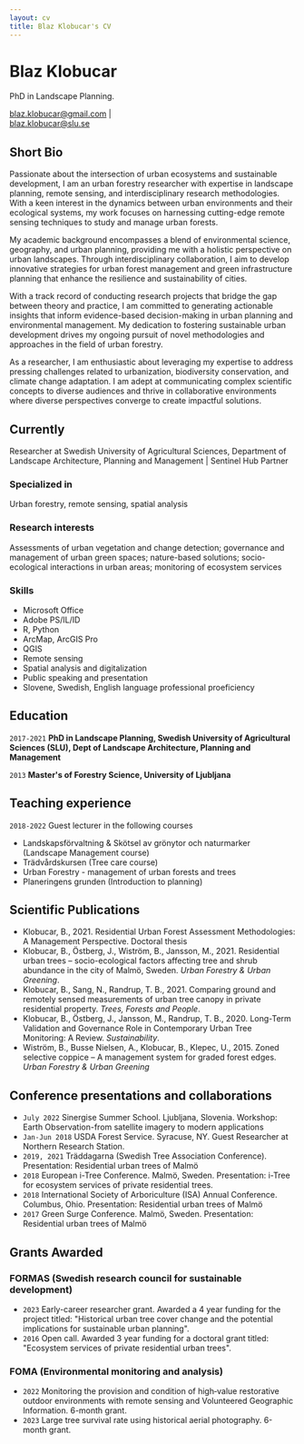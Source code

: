 ```yaml
---
layout: cv
title: Blaz Klobucar's CV
---
```

# Blaz Klobucar
PhD in Landscape Planning.

<div id="webaddress">
<a href="blaz.klobucar@gmail.com">blaz.klobucar@gmail.com</a>
| <div id="webaddress"> <a href="blaz.klobucar@slu.se">blaz.klobucar@slu.se</a>
</div>

## Short Bio
Passionate about the intersection of urban ecosystems and sustainable development, I am an urban forestry researcher with expertise in landscape planning, remote sensing, and interdisciplinary research methodologies. With a keen interest in the  dynamics between urban environments and their ecological systems, my work focuses on harnessing cutting-edge remote sensing techniques to study and manage urban forests.

My academic background encompasses a blend of environmental science, geography, and urban planning, providing me with a holistic perspective on urban landscapes. Through interdisciplinary collaboration, I aim to develop innovative strategies for urban forest management and green infrastructure planning that enhance the resilience and sustainability of cities.

With a track record of conducting research projects that bridge the gap between theory and practice, I am committed to generating actionable insights that inform evidence-based decision-making in urban planning and environmental management. My dedication to fostering sustainable urban development drives my ongoing pursuit of novel methodologies and approaches in the field of urban forestry.

As a researcher, I am enthusiastic about leveraging my expertise to address pressing challenges related to urbanization, biodiversity conservation, and climate change adaptation. I am adept at communicating complex scientific concepts to diverse audiences and thrive in collaborative environments where diverse perspectives converge to create impactful solutions.

## Currently

Researcher at Swedish University of Agricultural Sciences, Department of Landscape Architecture, Planning and Management | Sentinel Hub Partner

### Specialized in

Urban forestry, remote sensing, spatial analysis



### Research interests

Assessments of urban vegetation and change detection; governance and management of urban green spaces; nature-based solutions; socio-ecological interactions in urban areas; monitoring of ecosystem services

### Skills
* Microsoft Office
* Adobe PS/IL/ID
* R, Python
* ArcMap, ArcGIS Pro
* QGIS
* Remote sensing
* Spatial analysis and digitalization
* Public speaking and presentation
* Slovene, Swedish, English language professional proeficiency


## Education


`2017-2021`
__PhD in Landscape Planning, Swedish University of Agricultural Sciences (SLU), Dept of Landscape Architecture, Planning and Management__


`2013`
__Master's of Forestry Science, University of Ljubljana__



## Teaching experience

`2018-2022`
Guest lecturer in the following courses
* Landskapsförvaltning & Skötsel av grönytor och naturmarker (Landscape Management course)
* Trädvårdskursen (Tree care course)
* Urban Forestry - management of urban forests and trees
* Planeringens grunden (Introduction to planning)



## Scientific Publications

* Klobucar, B., 2021. Residential Urban Forest Assessment Methodologies: A Management Perspective. Doctoral thesis
* Klobucar, B., Östberg, J., Wiström, B., Jansson, M., 2021. Residential urban trees – socio-ecological factors affecting tree and shrub abundance in the city of Malmö, Sweden. _Urban Forestry & Urban Greening_.
* Klobucar, B., Sang, N., Randrup, T. B., 2021. Comparing ground and remotely sensed measurements of urban tree canopy in private residential property. _Trees, Forests and People_.
* Klobucar, B., Östberg, J., Jansson, M., Randrup, T. B., 2020. Long-Term Validation and Governance Role in Contemporary Urban Tree Monitoring: A Review. _Sustainability_.
* Wiström, B., Busse Nielsen, A., Klobucar, B., Klepec, U., 2015. Zoned selective coppice – A management system for graded forest edges. _Urban Forestry & Urban Greening_

## Conference presentations and collaborations
* `July 2022` Sinergise Summer School. Ljubljana, Slovenia. Workshop: Earth Observation-from satellite imagery to modern applications
* `Jan-Jun 2018` USDA Forest Service. Syracuse, NY. Guest Researcher at Northern Research Station. 
* `2019, 2021` Träddagarna (Swedish Tree Association Conference). Presentation: Residential urban trees of Malmö
* `2018` European i-Tree Conference. Malmö, Sweden. Presentation: i-Tree for ecosystem services of private residential trees.
* `2018` International Society of Arboriculture (ISA) Annual Conference. Columbus, Ohio. Presentation: Residential urban trees of Malmö
* `2017` Green Surge Conference. Malmö, Sweden. Presentation: Residential urban trees of Malmö

## Grants Awarded

### FORMAS (Swedish research council for sustainable development)
* `2023` Early-career researcher grant. Awarded a 4 year funding for the project titled: "Historical urban tree cover change and the potential implications for sustainable urban planning".
* `2016` Open call. Awarded 3 year funding for a doctoral grant titled: "Ecosystem services of private residential urban trees".

### FOMA (Environmental monitoring and analysis)
* `2022` Monitoring the provision and condition of high‐value restorative outdoor
environments with remote sensing and Volunteered Geographic Information. 6-month grant.
* `2023` Large tree survival rate using historical aerial photography. 6-month grant.

  
<!-- A list is also available [online](http://scholar.google.co.uk/citations?user=LTOTl0YAAAAJ) -->





<!-- ### Footer

Last updated: November 2023 -->


